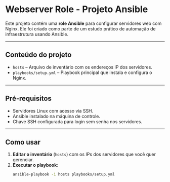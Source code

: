 # Webserver Role - Projeto Ansible

Este projeto contém uma **role Ansible** para configurar servidores web com Nginx. Ele foi criado como parte de um estudo prático de automação de infraestrutura usando Ansible.

---

## Conteúdo do projeto

- `hosts` – Arquivo de inventário com os endereços IP dos servidores.
- `playbooks/setup.yml` – Playbook principal que instala e configura o Nginx.

---

## Pré-requisitos

- Servidores Linux com acesso via SSH.
- Ansible instalado na máquina de controle.
- Chave SSH configurada para login sem senha nos servidores.

---

## Como usar

1. **Editar o inventário** (`hosts`) com os IPs dos servidores que você quer gerenciar.
2. **Executar o playbook**:
   ```bash
   ansible-playbook -i hosts playbooks/setup.yml
